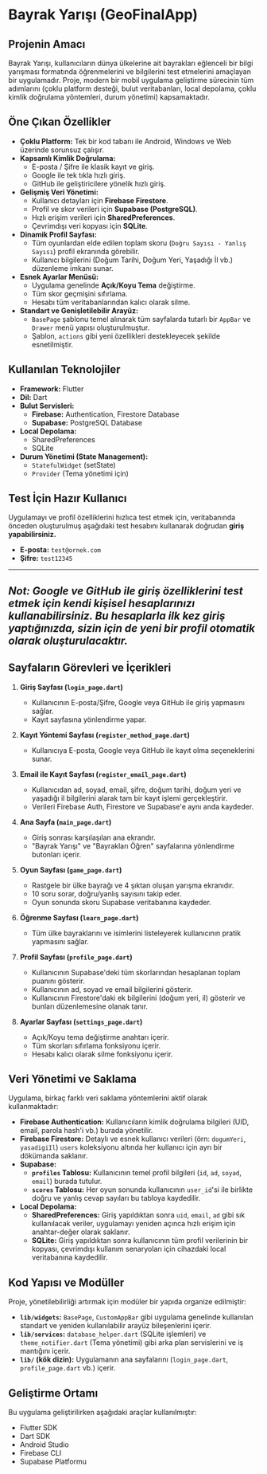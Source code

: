 # Bayrak Yarışı (GeoFinalApp)

## Projenin Amacı

Bayrak Yarışı, kullanıcıların dünya ülkelerine ait bayrakları eğlenceli bir bilgi yarışması formatında öğrenmelerini ve bilgilerini test etmelerini amaçlayan bir uygulamadır. Proje, modern bir mobil uygulama geliştirme sürecinin tüm adımlarını (çoklu platform desteği, bulut veritabanları, local depolama, çoklu kimlik doğrulama yöntemleri, durum yönetimi) kapsamaktadır.

## Öne Çıkan Özellikler

- **Çoklu Platform:** Tek bir kod tabanı ile Android, Windows ve Web üzerinde sorunsuz çalışır.
- **Kapsamlı Kimlik Doğrulama:**
    - E-posta / Şifre ile klasik kayıt ve giriş.
    - Google ile tek tıkla hızlı giriş.
    - GitHub ile geliştiricilere yönelik hızlı giriş.
- **Gelişmiş Veri Yönetimi:**
    - Kullanıcı detayları için **Firebase Firestore**.
    - Profil ve skor verileri için **Supabase (PostgreSQL)**.
    - Hızlı erişim verileri için **SharedPreferences**.
    - Çevrimdışı veri kopyası için **SQLite**.
- **Dinamik Profil Sayfası:**
    - Tüm oyunlardan elde edilen toplam skoru (`Doğru Sayısı - Yanlış Sayısı`) profil ekranında görebilir.
    - Kullanıcı bilgilerini (Doğum Tarihi, Doğum Yeri, Yaşadığı İl vb.) düzenleme imkanı sunar.
- **Esnek Ayarlar Menüsü:**
    - Uygulama genelinde **Açık/Koyu Tema** değiştirme.
    - Tüm skor geçmişini sıfırlama.
    - Hesabı tüm veritabanlarından kalıcı olarak silme.
- **Standart ve Genişletilebilir Arayüz:**
    - `BasePage` şablonu temel alınarak tüm sayfalarda tutarlı bir `AppBar` ve `Drawer` menü yapısı oluşturulmuştur.
    - Şablon, `actions` gibi yeni özellikleri destekleyecek şekilde esnetilmiştir.

## Kullanılan Teknolojiler

- **Framework:** Flutter
- **Dil:** Dart
- **Bulut Servisleri:**
    - **Firebase:** Authentication, Firestore Database
    - **Supabase:** PostgreSQL Database
- **Local Depolama:**
    - SharedPreferences
    - SQLite
- **Durum Yönetimi (State Management):**
    - `StatefulWidget` (setState)
    - `Provider` (Tema yönetimi için)

## Test İçin Hazır Kullanıcı

Uygulamayı ve profil özelliklerini hızlıca test etmek için, veritabanında önceden oluşturulmuş aşağıdaki test hesabını kullanarak doğrudan **giriş yapabilirsiniz.**

- **E-posta:** `test@ornek.com`
- **Şifre:** `test12345`

---
*Not: Google ve GitHub ile giriş özelliklerini test etmek için kendi kişisel hesaplarınızı kullanabilirsiniz. Bu hesaplarla ilk kez giriş yaptığınızda, sizin için de yeni bir profil otomatik olarak oluşturulacaktır.*
---

## Sayfaların Görevleri ve İçerikleri

1.  **Giriş Sayfası (`login_page.dart`)**
    * Kullanıcının E-posta/Şifre, Google veya GitHub ile giriş yapmasını sağlar.
    * Kayıt sayfasına yönlendirme yapar.

2.  **Kayıt Yöntemi Sayfası (`register_method_page.dart`)**
    * Kullanıcıya E-posta, Google veya GitHub ile kayıt olma seçeneklerini sunar.

3.  **Email ile Kayıt Sayfası (`register_email_page.dart`)**
    * Kullanıcıdan ad, soyad, email, şifre, doğum tarihi, doğum yeri ve yaşadığı il bilgilerini alarak tam bir kayıt işlemi gerçekleştirir.
    * Verileri Firebase Auth, Firestore ve Supabase'e aynı anda kaydeder.

4.  **Ana Sayfa (`main_page.dart`)**
    * Giriş sonrası karşılaşılan ana ekrandır.
    * "Bayrak Yarışı" ve "Bayrakları Öğren" sayfalarına yönlendirme butonları içerir.

5.  **Oyun Sayfası (`game_page.dart`)**
    * Rastgele bir ülke bayrağı ve 4 şıktan oluşan yarışma ekranıdır.
    * 10 soru sorar, doğru/yanlış sayısını takip eder.
    * Oyun sonunda skoru Supabase veritabanına kaydeder.

6.  **Öğrenme Sayfası (`learn_page.dart`)**
    * Tüm ülke bayraklarını ve isimlerini listeleyerek kullanıcının pratik yapmasını sağlar.

7.  **Profil Sayfası (`profile_page.dart`)**
    * Kullanıcının Supabase'deki tüm skorlarından hesaplanan toplam puanını gösterir.
    * Kullanıcının ad, soyad ve email bilgilerini gösterir.
    * Kullanıcının Firestore'daki ek bilgilerini (doğum yeri, il) gösterir ve bunları düzenlemesine olanak tanır.

8.  **Ayarlar Sayfası (`settings_page.dart`)**
    * Açık/Koyu tema değiştirme anahtarı içerir.
    * Tüm skorları sıfırlama fonksiyonu içerir.
    * Hesabı kalıcı olarak silme fonksiyonu içerir.

## Veri Yönetimi ve Saklama

Uygulama, birkaç farklı veri saklama yöntemlerini aktif olarak kullanmaktadır:

* **Firebase Authentication:** Kullanıcıların kimlik doğrulama bilgileri (UID, email, parola hash'i vb.) burada yönetilir.
* **Firebase Firestore:** Detaylı ve esnek kullanıcı verileri (örn: `dogumYeri`, `yasadigiIl`) `users` koleksiyonu altında her kullanıcı için ayrı bir dökümanda saklanır.
* **Supabase:**
    * **`profiles` Tablosu:** Kullanıcının temel profil bilgileri (`id`, `ad`, `soyad`, `email`) burada tutulur.
    * **`scores` Tablosu:** Her oyun sonunda kullanıcının `user_id`'si ile birlikte doğru ve yanlış cevap sayıları bu tabloya kaydedilir.
* **Local Depolama:**
    * **SharedPreferences:** Giriş yapıldıktan sonra `uid`, `email`, `ad` gibi sık kullanılacak veriler, uygulamayı yeniden açınca hızlı erişim için anahtar-değer olarak saklanır.
    * **SQLite:** Giriş yapıldıktan sonra kullanıcının tüm profil verilerinin bir kopyası, çevrimdışı kullanım senaryoları için cihazdaki local veritabanına kaydedilir.

## Kod Yapısı ve Modüller

Proje, yönetilebilirliği artırmak için modüler bir yapıda organize edilmiştir:

* **`lib/widgets`:** `BasePage`, `CustomAppBar` gibi uygulama genelinde kullanılan standart ve yeniden kullanılabilir arayüz bileşenlerini içerir.
* **`lib/services`:** `database_helper.dart` (SQLite işlemleri) ve `theme_notifier.dart` (Tema yönetimi) gibi arka plan servislerini ve iş mantığını içerir.
* **`lib/` (kök dizin):** Uygulamanın ana sayfalarını (`login_page.dart`, `profile_page.dart` vb.) içerir.

## Geliştirme Ortamı

Bu uygulama geliştirilirken aşağıdaki araçlar kullanılmıştır:
* Flutter SDK
* Dart SDK
* Android Studio
* Firebase CLI
* Supabase Platformu

